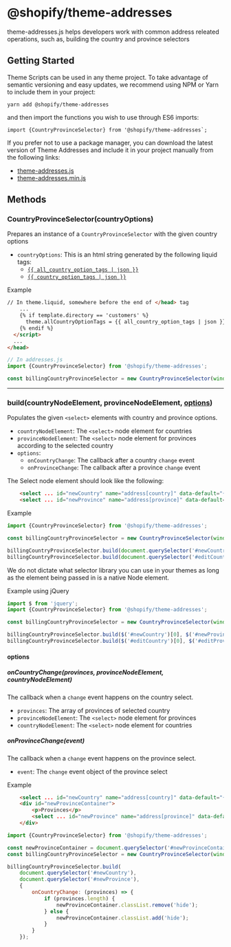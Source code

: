 # @shopify/theme-addresses

theme-addresses.js helps developers work with common address releated operations, such as, building the country and province selectors

## Getting Started

Theme Scripts can be used in any theme project. To take advantage of semantic versioning and easy updates, we recommend using NPM or Yarn to include them in your project:

```
yarn add @shopify/theme-addresses
```

and then import the functions you wish to use through ES6 imports:

```
import {CountryProvinceSelector} from '@shopify/theme-addresses`;
```

If you prefer not to use a package manager, you can download the latest version of Theme Addresses and include it in your project manually from the following links:

- [theme-addresses.js](http://unpkg.com/@shopify/theme-addresses@latest/dist/theme-addresses.js)
- [theme-addresses.min.js](http://unpkg.com/@shopify/theme-addresses@latest/dist/theme-addresses.min.js)

## Methods

### CountryProvinceSelector(countryOptions)

Prepares an instance of a `CountryProvinceSelector` with the given country options

- `countryOptions`: This is an html string generated by the following liquid tags:
    * [`{{ all_country_option_tags | json }}`](https://help.shopify.com/en/themes/liquid/objects/all-country-option-tags)
    * [`{{ country_option_tags | json }}`](https://help.shopify.com/en/themes/liquid/objects/country-option-tags)

Example
```html
// In theme.liquid, somewhere before the end of </head> tag
    ...
    {% if template.directory == 'customers' %}
      theme.allCountryOptionTags = {{ all_country_option_tags | json }};
    {% endif %}
  </script>
  ...
</head>
```
```js
// In addresses.js
import {CountryProvinceSelector} from '@shopify/theme-addresses';

const billingCountryProvinceSelector = new CountryProvinceSelector(window.theme.allCountryOptionTags);
```

---

### build(countryNodeElement, provinceNodeElement, [options](#options))

Populates the given `<select>` elements with country and province options.

- `countryNodeElement`: The `<select>` node element for countries
- `provinceNodeElement`: The `<select>` node element for provinces according to the selected country
- `options`:
    * `onCountryChange`: The callback after a country `change` event
    * `onProvinceChange`: The callback after a province `change` event

The Select node element should look like the following:
```html
    <select ... id="newCountry" name="address[country]" data-default="{{ form.country }}"></select>
    <select ... id="newProvince" name="address[province]" data-default="{{ form.province }}"></select>
```

Example
```js
import {CountryProvinceSelector} from '@shopify/theme-addresses';

const billingCountryProvinceSelector = new CountryProvinceSelector(window.theme.allCountryOptionTags);

billingCountryProvinceSelector.build(document.querySelector('#newCountry'), document.querySelector('#newProvince'));
billingCountryProvinceSelector.build(document.querySelector('#editCountry'), document.querySelector('#editProvince'));
```

We do not dictate what selector library you can use in your themes as long as the element being passed in is a native Node element.

Example using jQuery
```js
import $ from 'jquery';
import {CountryProvinceSelector} from '@shopify/theme-addresses';

const billingCountryProvinceSelector = new CountryProvinceSelector(window.theme.allCountryOptionTags);

billingCountryProvinceSelector.build($('#newCountry')[0], $('#newProvince')[0]);
billingCountryProvinceSelector.build($('#editCountry')[0], $('#editProvince')[0]);
```

#### options

##### onCountryChange(provinces, provinceNodeElement, countryNodeElement)

The callback when a `change` event happens on the country select.

- `provinces`: The array of provinces of selected country
- `provinceNodeElement`: The `<select>` node element for provinces
- `countryNodeElement`: The `<select>` node element for countries

##### onProvinceChange(event)

The callback when a `change` event happens on the province select.

- `event`: The `change` event object of the province select

Example

```html
    <select ... id="newCountry" name="address[country]" data-default="{{ form.country }}"></select>
    <div id="newProvinceContainer">
        <p>Provinces</p>
        <select ... id="newProvince" name="address[province]" data-default="{{ form.province }}"></select>
    </div>
```

```js
import {CountryProvinceSelector} from '@shopify/theme-addresses';

const newProvinceContainer = document.querySelector('#newProvinceContainer')
const billingCountryProvinceSelector = new CountryProvinceSelector(window.theme.allCountryOptionTags);

billingCountryProvinceSelector.build(
    document.querySelector('#newCountry'),
    document.querySelector('#newProvince'),
    {
        onCountryChange: (provinces) => {
            if (provinces.length) {
                newProvinceContainer.classList.remove('hide');
            } else {
                newProvinceContainer.classList.add('hide');
            }
        }
    });
```
